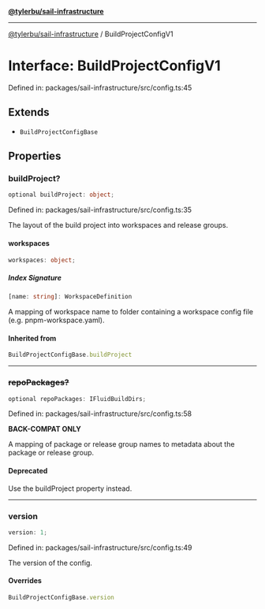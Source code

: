 [**@tylerbu/sail-infrastructure**](../README.md)

***

[@tylerbu/sail-infrastructure](../README.md) / BuildProjectConfigV1

# Interface: BuildProjectConfigV1

Defined in: packages/sail-infrastructure/src/config.ts:45

## Extends

- `BuildProjectConfigBase`

## Properties

### buildProject?

```ts
optional buildProject: object;
```

Defined in: packages/sail-infrastructure/src/config.ts:35

The layout of the build project into workspaces and release groups.

#### workspaces

```ts
workspaces: object;
```

##### Index Signature

```ts
[name: string]: WorkspaceDefinition
```

A mapping of workspace name to folder containing a workspace config file (e.g. pnpm-workspace.yaml).

#### Inherited from

```ts
BuildProjectConfigBase.buildProject
```

***

### ~~repoPackages?~~

```ts
optional repoPackages: IFluidBuildDirs;
```

Defined in: packages/sail-infrastructure/src/config.ts:58

**BACK-COMPAT ONLY**

A mapping of package or release group names to metadata about the package or release group.

#### Deprecated

Use the buildProject property instead.

***

### version

```ts
version: 1;
```

Defined in: packages/sail-infrastructure/src/config.ts:49

The version of the config.

#### Overrides

```ts
BuildProjectConfigBase.version
```
